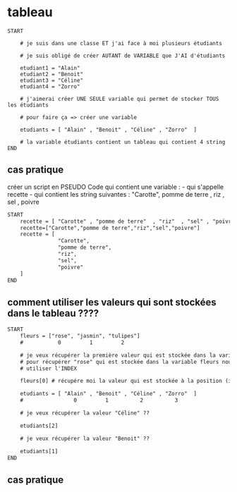 # tableau 

```
START

    # je suis dans une classe ET j'ai face à moi plusieurs étudiants
    
    # je suis obligé de créer AUTANT de VARIABLE que J'AI d'étudiants

    etudiant1 = "Alain"
    etudiant2 = "Benoit"
    etudiant3 = "Céline"
    etudiant4 = "Zorro"

    # j'aimerai créer UNE SEULE variable qui permet de stocker TOUS les étudiants 
    
    # pour faire ça => créer une variable 

    etudiants = [ "Alain" , "Benoit" , "Céline" , "Zorro"  ]

    # la variable étudiants contient un tableau qui contient 4 string 
END
```

## cas pratique

créer un script en PSEUDO Code qui contient une variable  :
    - qui s'appelle recette 
    - qui contient les string suivantes : "Carotte", pomme de terre , riz , sel , poivre  
   <!--  - 
    - céleri -->

```txt
START
    recette = [ "Carotte" , "pomme de terre"  , "riz"  , "sel" , "poivre"]
    recette=["Carotte","pomme de terre","riz","sel","poivre"]
    recette = [
                "Carotte",
                "pomme de terre",
                "riz",
                "sel",
                "poivre"
    ]
END
```

## comment utiliser les valeurs qui sont stockées dans le tableau  ????

```txt
START
    fleurs = ["rose", "jasmin", "tulipes"]
    #           0         1         2 

    # je veux récupérer la première valeur qui est stockée dans la variable fleurs qui est un tableau
    # pour récupérer "rose" qui est stockée dans la variable fleurs nous allons utiliser la POSITION de la valeur dans le tableau 
    # utiliser l'INDEX

    fleurs[0] # récupére moi la valeur qui est stockée à la position (index) 0 dans la variable fleurs (qui est tableau) 

    etudiants = [ "Alain" , "Benoit" , "Céline" , "Zorro"  ]
    #                0         1          2          3

    # je veux récupérer la valeur "Céline" ??

    etudiants[2]

    # je veux récupérer la valeur "Benoit" ??

    etudiants[1]
END
```


## cas pratique


